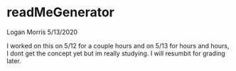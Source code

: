 # readMeGenerator
Logan Morris 5/13/2020

I worked on this on 5/12 for a couple hours and on 5/13 for hours and hours, 
I dont get the concept yet but im really studying.
I will resumbit for grading later. 
